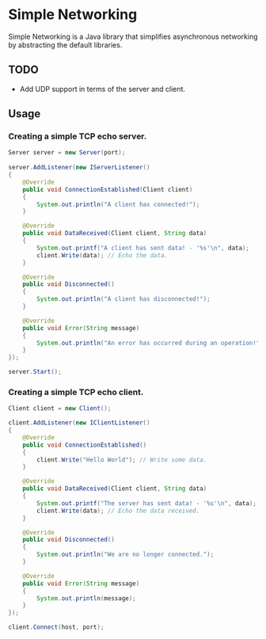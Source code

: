 # Simple Networking
Simple Networking is a Java library that simplifies asynchronous networking by abstracting the default libraries.

## TODO
 * Add UDP support in terms of the server and client.

## Usage
### Creating a simple TCP echo server.
```java
Server server = new Server(port);
        
server.AddListener(new IServerListener()
{
    @Override
    public void ConnectionEstablished(Client client)
    {
        System.out.println("A client has connected!");
    }

    @Override
    public void DataReceived(Client client, String data)
    {
        System.out.printf("A client has sent data! - '%s'\n", data);
        client.Write(data); // Echo the data.
    }

    @Override
    public void Disconnected()
    {
        System.out.println("A client has disconnected!");
    }

    @Override
    public void Error(String message)
    {
        System.out.println("An error has occurred during an operation!");
    }
});

server.Start();
```

### Creating a simple TCP echo client.
```java
Client client = new Client();

client.AddListener(new IClientListener()
{
    @Override
    public void ConnectionEstablished()
    {
        client.Write("Hello World"); // Write some data.
    }

    @Override
    public void DataReceived(Client client, String data)
    {
        System.out.printf("The server has sent data! - '%s'\n", data);
        client.Write(data); // Echo the data received.
    }

    @Override
    public void Disconnected()
    {
        System.out.println("We are no longer connected.");
    }

    @Override
    public void Error(String message)
    {
        System.out.println(message);
    }
});

client.Connect(host, port);
```